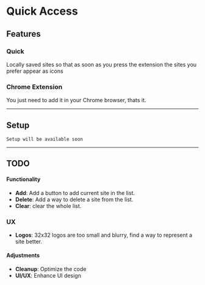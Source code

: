 # Quick Access


## Features

### Quick
Locally saved sites so that as soon as you press the extension the sites you prefer appear as icons

### Chrome Extension
You just need to add it in your Chrome browser, thats it.


---

## Setup
```Setup will be available soon```

---
 
## TODO
#### Functionality
- **Add**: Add a button to add current site in the list.
- **Delete**: Add a way to delete a site from the list.
- **Clear**: clear the whole list.

### UX
- **Logos**: 32x32 logos are too small and blurry, find a way to represent a site better.

#### Adjustments
- **Cleanup**: Optimize the code
- **UI/UX**: Enhance UI design